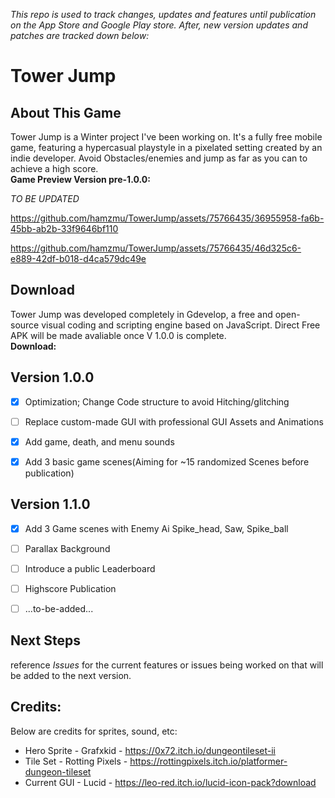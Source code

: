 *This repo is used to track changes, updates and features until publication on the App Store and Google Play store. After, new version updates and patches are tracked down below:*


# Tower Jump

## About This Game
Tower Jump is a Winter project I've been working on. It's a fully free mobile game, featuring a hypercasual playstyle in a pixelated setting created by an indie developer. Avoid Obstacles/enemies and jump as far as you can to achieve a high score.
</br>**Game Preview Version pre-1.0.0:**<br>

*TO BE UPDATED*

https://github.com/hamzmu/TowerJump/assets/75766435/36955958-fa6b-45bb-ab2b-33f9646bf110


https://github.com/hamzmu/TowerJump/assets/75766435/46d325c6-e889-42df-b018-d4ca579dc49e

## Download
Tower Jump was developed completely in Gdevelop, a free and open-source visual coding and scripting engine based on JavaScript. Direct Free APK will be made avaliable once V 1.0.0 is complete. </br>**Download:**<be> 


## Version 1.0.0
- [x] Optimization; Change Code structure to avoid Hitching/glitching 
- [ ] Replace custom-made GUI with professional GUI Assets and Animations
- [x] Add game, death, and menu sounds
- [x] Add 3 basic game scenes(Aiming for ~15 randomized Scenes before publication)


## Version 1.1.0
- [x] Add 3 Game scenes with Enemy Ai Spike_head, Saw, Spike_ball 
- [ ] Parallax Background
- [ ] Introduce a public Leaderboard
- [ ] Highscore Publication
- [ ] ...to-be-added...


## Next Steps
reference *Issues* for the current features or issues being worked on that will be added to the next version.

## Credits:
Below are credits for sprites, sound, etc:
* Hero Sprite  - Grafxkid - https://0x72.itch.io/dungeontileset-ii
* Tile Set - Rotting Pixels - https://rottingpixels.itch.io/platformer-dungeon-tileset
* Current GUI - Lucid - https://leo-red.itch.io/lucid-icon-pack?download
